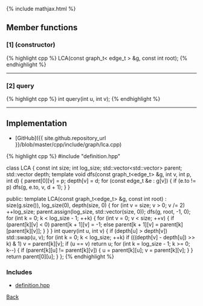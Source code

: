 {% include mathjax.html %}

## Member functions

### [1] (constructor)
{% highlight cpp %}
LCA(const graph_t< edge_t > &g, const int root);
{% endhighlight %}


---------------------------------------

### [2] query
{% highlight cpp %}
int query(int u, int v);
{% endhighlight %}


---------------------------------------

## Implementation

- [GitHub]({{ site.github.repository_url }}/blob/master/cpp/include/graph/lca.cpp)

{% highlight cpp %}
#include "definition.hpp"

class LCA {
  const int size;
  int log_size;
  std::vector<std::vector<int>> parent;
  std::vector<int> depth;
  template <typename edge_t>
  void dfs(const graph_t<edge_t> &g, int v, int p, int d) {
    parent[0][v] = p;
    depth[v] = d;
    for (const edge_t &e : g[v]) {
      if (e.to != p) dfs(g, e.to, v, d + 1);
    }
  }

public:
  template <typename edge_t>
  LCA(const graph_t<edge_t> &g, const int root) :
    size(g.size()), log_size(0), depth(size, 0) {
    for (int v = size; v > 0; v /= 2) ++log_size;
    parent.assign(log_size, std::vector<int>(size, 0));
    dfs(g, root, -1, 0);
    for (int k = 0; k < log_size - 1; ++k) {
      for (int v = 0; v < size; ++v) {
        if (parent[k][v] < 0)
          parent[k + 1][v] = -1;
        else
          parent[k + 1][v] = parent[k][parent[k][v]];
      }
    }
  }
  int query(int u, int v) {
    if (depth[u] > depth[v]) std::swap(u, v);
    for (int k = 0; k < log_size; ++k)
      if (((depth[v] - depth[u]) >> k) & 1) v = parent[k][v];
    if (u == v) return u;
    for (int k = log_size - 1; k >= 0; k--) {
      if (parent[k][u] != parent[k][v]) {
        u = parent[k][u];
        v = parent[k][v];
      }
    }
    return parent[0][u];
  }
};
{% endhighlight %}

### Includes

- [definition.hpp](definition)

[Back](../..)

